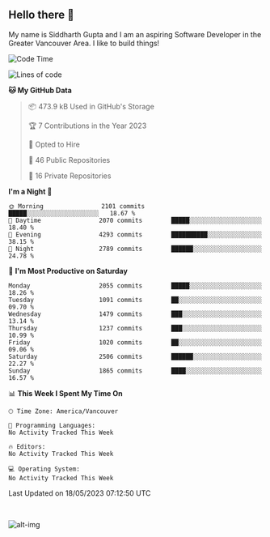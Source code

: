 ## Hello there :wave:

My name is Siddharth Gupta and I am an aspiring Software Developer in the Greater Vancouver Area. I like to build things!

<!-- ![gif](https://github.com/siddg97/siddg97/blob/master/dino.gif) -->

<!--START_SECTION:waka-->
![Code Time](http://img.shields.io/badge/Code%20Time-1%2C892%20hrs%206%20mins-blue)

![Lines of code](https://img.shields.io/badge/From%20Hello%20World%20I%27ve%20Written-18.7%20million%20lines%20of%20code-blue)

**🐱 My GitHub Data** 

> 📦 473.9 kB Used in GitHub's Storage 
 > 
> 🏆 7 Contributions in the Year 2023
 > 
> 💼 Opted to Hire
 > 
> 📜 46 Public Repositories 
 > 
> 🔑 16 Private Repositories 
 > 
**I'm a Night 🦉** 

```text
🌞 Morning                2101 commits        █████░░░░░░░░░░░░░░░░░░░░   18.67 % 
🌆 Daytime                2070 commits        █████░░░░░░░░░░░░░░░░░░░░   18.40 % 
🌃 Evening                4293 commits        ██████████░░░░░░░░░░░░░░░   38.15 % 
🌙 Night                  2789 commits        ██████░░░░░░░░░░░░░░░░░░░   24.78 % 
```
📅 **I'm Most Productive on Saturday** 

```text
Monday                   2055 commits        █████░░░░░░░░░░░░░░░░░░░░   18.26 % 
Tuesday                  1091 commits        ██░░░░░░░░░░░░░░░░░░░░░░░   09.70 % 
Wednesday                1479 commits        ███░░░░░░░░░░░░░░░░░░░░░░   13.14 % 
Thursday                 1237 commits        ███░░░░░░░░░░░░░░░░░░░░░░   10.99 % 
Friday                   1020 commits        ██░░░░░░░░░░░░░░░░░░░░░░░   09.06 % 
Saturday                 2506 commits        ██████░░░░░░░░░░░░░░░░░░░   22.27 % 
Sunday                   1865 commits        ████░░░░░░░░░░░░░░░░░░░░░   16.57 % 
```


📊 **This Week I Spent My Time On** 

```text
🕑︎ Time Zone: America/Vancouver

💬 Programming Languages: 
No Activity Tracked This Week

🔥 Editors: 
No Activity Tracked This Week

💻 Operating System: 
No Activity Tracked This Week
```


 Last Updated on 18/05/2023 07:12:50 UTC
<!--END_SECTION:waka-->

<br>

![alt-img](https://github-readme-stats.vercel.app/api?username=siddg97&count_private=true&theme=nightowl&show_icons=true)

